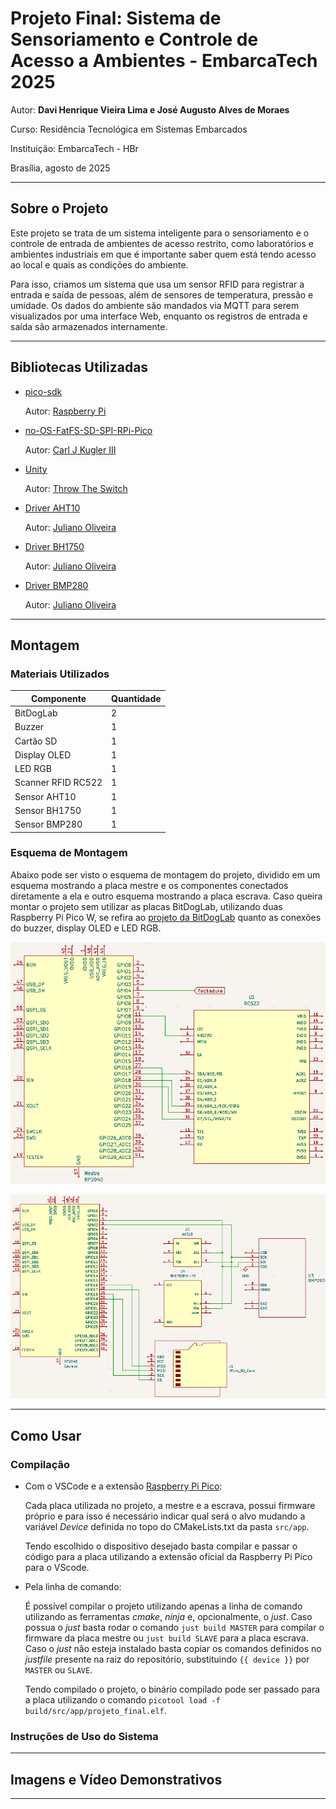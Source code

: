 # Projeto Final: Sistema de Sensoriamento e Controle de Acesso a Ambientes - EmbarcaTech 2025

Autor: **Davi Henrique Vieira Lima e José Augusto Alves de Moraes**

Curso: Residência Tecnológica em Sistemas Embarcados

Instituição: EmbarcaTech - HBr

Brasília, agosto de 2025

---

## **Sobre o Projeto**

Este projeto se trata de um sistema inteligente para o sensoriamento
e o controle de entrada de ambientes de acesso restrito, como laboratórios
e ambientes industriais em que é importante saber quem está tendo acesso ao local
e quais as condições do ambiente.

Para isso, criamos um sistema que usa um sensor RFID para registrar a entrada e saída
de pessoas, além de sensores de temperatura, pressão e umidade. Os dados do ambiente são
mandados via MQTT para serem visualizados por uma interface Web, enquanto os registros de
entrada e saída são armazenados internamente.

---

## **Bibliotecas Utilizadas**

- [pico-sdk](https://github.com/raspberrypi/pico-sdk)

  Autor: [Raspberry Pi](https://github.com/raspberrypi)

- [no-OS-FatFS-SD-SPI-RPi-Pico](https://github.com/carlk3/no-OS-FatFS-SD-SPI-RPi-Pico/tree/sdio)

  Autor: [Carl J Kugler III](https://github.com/carlk3)

- [Unity](https://github.com/ThrowTheSwitch/Unity)

  Autor: [Throw The Switch](https://github.com/ThrowTheSwitch)

- [Driver AHT10](https://github.com/jrfo-hwit/hlab/tree/main/firmware/c_cpp/examples/3_aht10_i2c_uart0)

  Autor: [Juliano Oliveira](https://github.com/jrfo-hwit)

- [Driver BH1750](https://github.com/jrfo-hwit/hlab/tree/main/firmware/c_cpp/examples/7_bh1750_i2c_uart0)

  Autor: [Juliano Oliveira](https://github.com/jrfo-hwit)

- [Driver BMP280](https://github.com/jrfo-hwit/hlab/tree/main/firmware/c_cpp/examples/4_bmp280_i2c_uart0)

  Autor: [Juliano Oliveira](https://github.com/jrfo-hwit)

---

## **Montagem**

### **Materiais Utilizados**

| Componente         | Quantidade |
| ------------------ | ---------- |
| BitDogLab          | 2          |
| Buzzer             | 1          |
| Cartão SD          | 1          |
| Display OLED       | 1          |
| LED RGB            | 1          |
| Scanner RFID RC522 | 1          |
| Sensor AHT10       | 1          |
| Sensor BH1750      | 1          |
| Sensor BMP280      | 1          |

### **Esquema de Montagem**

Abaixo pode ser visto o esquema de montagem do projeto, dividido
em um esquema mostrando a placa mestre e os componentes conectados
diretamente a ela e outro esquema mostrando a placa escrava. Caso
queira montar o projeto sem utilizar as placas BitDogLab, utilizando
duas Raspberry Pi Pico W, se refira ao [projeto da BitDogLab](https://github.com/BitDogLab/BitDogLab)
quanto as conexões do buzzer, display OLED e LED RGB.

![Placa Mestre](./media/Montagem_mestre.png)

![Placa Escrava](./media/Montagem_escrava.png)

---

## **Como Usar**

### **Compilação**

- Com o VSCode e a extensão [Raspberry Pi Pico](https://marketplace.visualstudio.com/items?itemName=raspberry-pi.raspberry-pi-pico):

  Cada placa utilizada no projeto, a mestre e a escrava, possui firmware próprio e para isso é necessário
  indicar qual será o alvo mudando a variável *Device* definida no topo do CMakeLists.txt da pasta `src/app`.

  Tendo escolhido o dispositivo desejado basta compilar e passar o código para a placa utilizando a extensão
  oficial da Raspberry Pi Pico para o VScode.

- Pela linha de comando:

  É possível compilar o projeto utilizando apenas a linha de comando utilizando as ferramentas *cmake*, *ninja*
  e, opcionalmente, o *just*. Caso possua o *just* basta rodar o comando `just build MASTER` para compilar o
  firmware da placa mestre ou `just build SLAVE` para a placa escrava. Caso o *just* não esteja instalado basta
  copiar os comandos definidos no *justfile* presente na raiz do repositório, substituindo `{{ device }}` por `MASTER`
  ou `SLAVE`.

  Tendo compilado o projeto, o binário compilado pode ser passado para a placa utilizando o comando
  `picotool load -f build/src/app/projeto_final.elf`.

### **Instruções de Uso do Sistema**

---

## **Imagens e Vídeo Demonstrativos**

---
